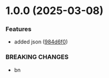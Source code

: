 # 1.0.0 (2025-03-08)


### Features

* added json ([984d6f0](https://github.com/ritondriy/git-extended/commit/984d6f03ff2732b588132259c0da56f0c06b4bbe))


### BREAKING CHANGES

* bn



